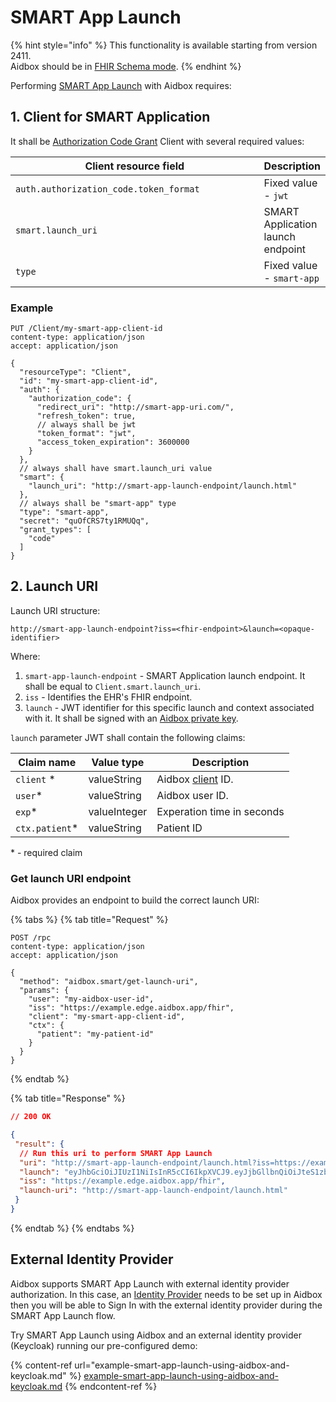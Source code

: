 # SMART App Launch

{% hint style="info" %}
This functionality is available starting from version 2411.\
Aidbox should be in [FHIR Schema mode](https://docs.aidbox.app/modules/profiling-and-validation/fhir-schema-validator/setup#enable-the-fhir-schema-validator-engine).
{% endhint %}

&#x20;Performing [SMART App Launch](https://build.fhir.org/ig/HL7/smart-app-launch/app-launch.html) with Aidbox requires:

## 1. Client for SMART Application

It shall be [Authorization Code Grant](../auth/authorization-code.md) Client with several required values:

<table><thead><tr><th width="405">Client resource field</th><th>Description</th></tr></thead><tbody><tr><td><code>auth.authorization_code.token_format</code></td><td>Fixed value - <code>jwt</code></td></tr><tr><td><code>smart.launch_uri</code></td><td>SMART Application launch endpoint</td></tr><tr><td><code>type</code></td><td>Fixed value - <code>smart-app</code></td></tr></tbody></table>

### Example

```http
PUT /Client/my-smart-app-client-id
content-type: application/json
accept: application/json

{
  "resourceType": "Client",
  "id": "my-smart-app-client-id",
  "auth": {
    "authorization_code": {
      "redirect_uri": "http://smart-app-uri.com/",
      "refresh_token": true,
      // always shall be jwt
      "token_format": "jwt",
      "access_token_expiration": 3600000
    }
  },
  // always shall have smart.launch_uri value
  "smart": {
    "launch_uri": "http://smart-app-launch-endpoint/launch.html"
  },
  // always shall be "smart-app" type
  "type": "smart-app",
  "secret": "quOfCRS7ty1RMUQq",
  "grant_types": [
    "code"
  ]
}
```

## 2. Launch URI

Launch URI structure:

```
http://smart-app-launch-endpoint?iss=<fhir-endpoint>&launch=<opaque-identifier>
```

Where:

1. `smart-app-launch-endpoint` - SMART Application launch endpoint. It shall be equal to `Client.smart.launch_uri`.
2. `iss` - Identifies the EHR's FHIR endpoint.
3. `launch` - JWT identifier for this specific launch and context associated with it. It shall be signed with an [Aidbox private key](https://docs.aidbox.app/reference/configuration/environment-variables/optional-environment-variables#set-up-rsa-private-public-keys-and-secret).

`launch` parameter JWT shall contain the following claims:

| Claim name      | Value type   | Description                                                                 |
| --------------- | ------------ | --------------------------------------------------------------------------- |
| `client` \*     | valueString  | Aidbox [client](smart-app-launch.md#id-1.-client-for-smart-application) ID. |
| `user`\*        | valueString  | Aidbox user ID.                                                             |
| `exp`\*         | valueInteger | Experation time in seconds                                                  |
| `ctx.patient`\* | valueString  | Patient ID                                                                  |

\* - required claim

### Get launch URI endpoint

Aidbox provides an endpoint to build the correct launch URI:

{% tabs %}
{% tab title="Request" %}
```http
POST /rpc
content-type: application/json
accept: application/json

{
  "method": "aidbox.smart/get-launch-uri",
  "params": {
    "user": "my-aidbox-user-id",
    "iss": "https://example.edge.aidbox.app/fhir",
    "client": "my-smart-app-client-id",
    "ctx": {
      "patient": "my-patient-id"
    }
  }
}
```
{% endtab %}

{% tab title="Response" %}
```json
// 200 OK

{
 "result": {
  // Run this uri to perform SMART App Launch
  "uri": "http://smart-app-launch-endpoint/launch.html?iss=https://example.edge.aidbox.app/fhir&launch=eyJhbGciOiJIUzI1NiIsInR5cCI6IkpXVCJ9.eyJjbGllbnQiOiJteS1zbWFydC1hcHAtY2xpZW50LWlkIiwidXNlciI6Im15LWFpZGJveC11c2VyLWlkIiwiZXhwIjoxNzMzMzk5Nzk3LCJjdHgiOnsicGF0aWVudCI6Im15LXBhdGllbnQtaWQifX0.wn78VQrDN8xmS_wowQ-a3MRPuOEhFZ-PyTMn5BHe5No",
  "launch": "eyJhbGciOiJIUzI1NiIsInR5cCI6IkpXVCJ9.eyJjbGllbnQiOiJteS1zbWFydC1hcHAtY2xpZW50LWlkIiwidXNlciI6Im15LWFpZGJveC11c2VyLWlkIiwiZXhwIjoxNzMzMzk5Nzk3LCJjdHgiOnsicGF0aWVudCI6Im15LXBhdGllbnQtaWQifX0.wn78VQrDN8xmS_wowQ-a3MRPuOEhFZ-PyTMn5BHe5No",
  "iss": "https://example.edge.aidbox.app/fhir",
  "launch-uri": "http://smart-app-launch-endpoint/launch.html"
 }
}
```


{% endtab %}
{% endtabs %}

## External Identity Provider

Aidbox supports SMART App Launch with external identity provider authorization. In this case, an [Identity Provider](../set-up-external-identity-provider/) needs to be set up in Aidbox then you will be able to Sign In with the external identity provider during the SMART App Launch flow.

Try SMART App Launch using Aidbox and an external identity provider (Keycloak) running our pre-configured demo:

{% content-ref url="example-smart-app-launch-using-aidbox-and-keycloak.md" %}
[example-smart-app-launch-using-aidbox-and-keycloak.md](example-smart-app-launch-using-aidbox-and-keycloak.md)
{% endcontent-ref %}
